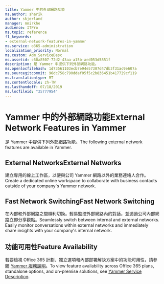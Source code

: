 ```yaml
---
title: Yammer 中的外部網路功能
ms.author: sharik
author: skjerland
manager: mnirkhe
audience: ITPro
ms.topic: reference
f1_keywords:
- external-network-features-in-yammer
ms.service: o365-administration
localization_priority: Normal
ms.custom: Adm_ServiceDesc
ms.assetid: c60a8507-72d2-43aa-a15b-aed053d5851f
description: 是 Yammer 中提供下列外部網路功能。
ms.openlocfilehash: 1d73561103ecb7e94e57307d47db3f31ac9e607a
ms.sourcegitcommit: 96dc758c790ddaf05f5c2b836451b417729cf119
ms.translationtype: MT
ms.contentlocale: zh-TW
ms.lasthandoff: 07/18/2019
ms.locfileid: "35777954"
---
```

# <a name="external-network-features-in-yammer"></a><span data-ttu-id="3acf1-103">Yammer 中的外部網路功能</span><span class="sxs-lookup"><span data-stu-id="3acf1-103">External Network Features in Yammer</span></span>

<span data-ttu-id="3acf1-104">是 Yammer 中提供下列外部網路功能。</span><span class="sxs-lookup"><span data-stu-id="3acf1-104">The following external network features are available in Yammer.</span></span>
  
## <a name="external-networks"></a><span data-ttu-id="3acf1-105">External Networks</span><span class="sxs-lookup"><span data-stu-id="3acf1-105">External Networks</span></span>
<span data-ttu-id="3acf1-106"><a name="bkmk_ExternalNetworks"> </a></span><span class="sxs-lookup"><span data-stu-id="3acf1-106"></span></span>

<span data-ttu-id="3acf1-107">建立專用的線上工作區，以便與公司 Yammer 網路以外的業務連絡人合作。</span><span class="sxs-lookup"><span data-stu-id="3acf1-107">Create a dedicated online workspace to collaborate with business contacts outside of your company's Yammer network.</span></span>
  
## <a name="fast-network-switching"></a><span data-ttu-id="3acf1-108">Fast Network Switching</span><span class="sxs-lookup"><span data-stu-id="3acf1-108">Fast Network Switching</span></span>
<span data-ttu-id="3acf1-109"><a name="bkmk_FastNetworkSwitching"> </a></span><span class="sxs-lookup"><span data-stu-id="3acf1-109"></span></span>

<span data-ttu-id="3acf1-p101">在內部和外部網路之間順利切換。輕易監控外部網路內的對話，並透過公司內部網路立即分享觀點。</span><span class="sxs-lookup"><span data-stu-id="3acf1-p101">Seamlessly switch between internal and external networks. Easily monitor conversations within external networks and immediately share insights with your company's internal network.</span></span>
  
## <a name="feature-availability"></a><span data-ttu-id="3acf1-112">功能可用性</span><span class="sxs-lookup"><span data-stu-id="3acf1-112">Feature Availability</span></span>
<span data-ttu-id="3acf1-113"><a name="bkmk_FastNetworkSwitching"> </a></span><span class="sxs-lookup"><span data-stu-id="3acf1-113"></span></span>

<span data-ttu-id="3acf1-114">若要檢視 Office 365 計劃、獨立選項和內部部署解決方案中的功能可用性，請參閱 [Yammer 服務說明](yammer-service-description.md)。</span><span class="sxs-lookup"><span data-stu-id="3acf1-114">To view feature availability across Office 365 plans, standalone options, and on-premise solutions, see [Yammer Service Description](yammer-service-description.md).</span></span>
